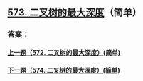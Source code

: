 ## [573. 二叉树的最大深度](https://leetcode-cn.com/problems/merge-two-sorted-lists/)（简单）





### 答案：



#### [上一题（572. 二叉树的最大深度）(简单)](https://github.com/sdwwld/leetCode/blob/master/src/main/java/com/wld/java/leetcode/leetCode0572.md)

#### [下一题（574. 二叉树的最大深度）(简单)](https://github.com/sdwwld/leetCode/blob/master/src/main/java/com/wld/java/leetcode/leetCode0574.md)